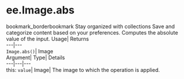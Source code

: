 
#  ee.Image.abs 
bookmark_borderbookmark Stay organized with collections  Save and categorize content based on your preferences.
Computes the absolute value of the input. 
Usage| Returns  
---|---  
`Image.abs()`| Image  
Argument| Type| Details  
---|---|---  
this: `value`| Image| The image to which the operation is applied.  
